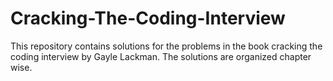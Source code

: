 # Cracking-The-Coding-Interview

This repository contains solutions for the problems in the book cracking the coding interview by Gayle Lackman.
The solutions are organized chapter wise.
